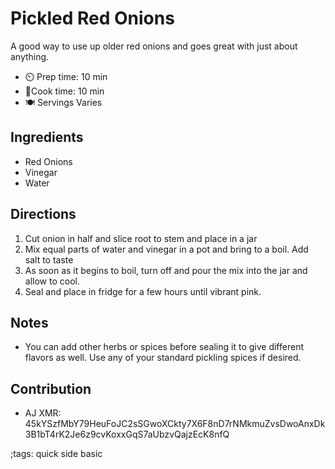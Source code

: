 # Pickled Red Onions

A good way to use up older red onions and goes great with just about anything.

- ⏲️ Prep time: 10 min
- 🍳Cook time: 10 min
- 🍽️ Servings Varies

## Ingredients

- Red Onions 
- Vinegar
- Water

## Directions

1. Cut onion in half and slice root to stem and place in a jar
2. Mix equal parts of water and vinegar in a pot and bring to a boil. Add salt to taste
3. As soon as it begins to boil, turn off and pour the mix into the jar and allow to cool. 
4. Seal and place in fridge for a few hours until vibrant pink. 

## Notes
- You can add other herbs or spices before sealing it to give different flavors as well. Use any of your standard pickling spices if desired.

## Contribution

- AJ XMR: 45kYSzfMbY79HeuFoJC2sSGwoXCkty7X6F8nD7rNMkmuZvsDwoAnxDk3B1bT4rK2Je6z9cvKoxxGqS7aUbzvQajzEcK8nfQ

;tags: quick side basic   

